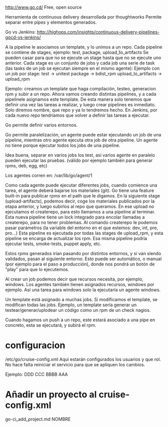 http://www.go.cd/
Free, open source

Herramienta de continuous delivery desarrollada por thoughtworks
Permite separar entre pipes y elementos generados.

Go vs Jenkins:
http://highops.com/insights/continuous-delivery-pipelines-gocd-vs-jenkins/


A la pipeline le asociamos un template, y lo unimos a un repo.
Cada pipeline se contiene de stages, ejemplo: test, package, upload_ẗo_artifacts
  Se pueden casar para que no se ejecute un stage hasta que no se ejecute uno anterior.
Cada stage es un conjunto de jobs y cada job una serie de task (las tasks de un job se ejecutan siempre en el mismo agente):
Ejemplo con un job por stage:
  test -> unitest
  package -> bdist_rpm
  upload_to_artifacts -> upload_rpm

Ejemplo: creamos un template que haga compilación, testeo, generacion rpm y subir a un repo.
Ahora vamos creando distintas pipelines, y a cada pipelinele asignamos este template.
De esta manera solo tenemos que definir una vez las tareas a realizar, y luego crear pipelines es inmediato. Solo diremos nombre, que repo y ya lo tendremos hecho.
En Jenkins, por cada nuevo repo tendríamos que volver a definir las tareas a ejecutar.

Go permite definir varios entornos.


Go permite paralelización, un agente puede estar ejecutando un job de una pipeline, mientras otro agente ejecuta otra job de otra pipeline.
Un agente no tiene porque ejecutar todos los jobs de una pipeline.

Idea buena, separar en varios jobs los test, así varios agente en paralelo pueden ejecutar las pruebas. (válido por ejemplo también para generar rpms, deb, egg, etc)

Los agentes corren en:
/var/lib/go/agent/1



Como cada agente puede ejecutar diferentes jobs, cuando comience una tarea, el agente deberá bajarse los materiales (git).
Go tiene una feature built-in para publicar rpms en el path que le digamos.
En la siguiente stage (upload-artifacts), podemos decir, coge los materiales publicados por la etapa anterior, y luego subirlos al repo que queramos.
En ese upload no ejecutamos el createrepo, para esto llamamos a una pipeline al terminar.
Esta nueva pipeline tiene un lock integrado para encolar llamadas a createrepo, para no tener problemas.
Al comando createrepo le podemos pasar parámetros (la variable del entorno en el que estemos: dev, int, pre, pro...)
Esta pipeline es ejecutada por todas las stages de upload_rpm, y esta pipeline se encarga de actualizar los rpm.
Esa misma pipeline podría ejecutar tests, smoke-tests, puppet apply, etc.

Estos rpms generados irían pasando por distintos entornos, y si van siendo validados, pasan al siguiente entorno.
Esto puede ser automático, o manual (por ejemplo para el paso a producción), donde nos pondrá un botón de "play" para que lo ejecutemos.



Al crear un job podemos decir que recursos necesita, por ejemplo, windows.
Los agentes también tienen asignados recursos, windows por ejemplo. Así una tarea para windows solo la ejecutaría un agente windows.



Un template está asignado a muchas jobs. Si modificamos el template, se modifican todas las jobs.
Ejemplo, un template sería generar un testear/generar/uplodear un código como un rpm de un check nagios.


Cuando hagamos un push a un repo, este estará asociado a una pipe en concreto, esta se ejecutará, y subirá el rpm.



# configuracion
/etc/go/cruise-config.xml
Aqui estarán configurados los usuarios y que rol.
No hace falta reiniciar el servicio para que se apliquen los cambios.

Ejemplo:
  <server artifactsdir="artifacts" purgeStart="1.0" purgeUpto="3.0" commandRepositoryLocation="default" serverId="xxxxxxxxxxxx">
    <security>
      <ldap uri=" ldap://server.ldap" searchFilter="(uid={0})">
        <bases>
          <base value="o=NOMBRE" />
        </bases>
      </ldap>
      <roles>
        <role name="user" />
        <role name="dev">
          <users>
            <user>DDD</user>
          </users>
        </role>
        <role name="guest">
          <users>
            <user>CCC</user>
        </role>
        <role name="admin">
          <users>
            <user>BBBB</user>
          </users>
        </role>
      </roles>
      <admins>
        <user>AAA</user>
      </admins>
    </security>
    <mailhost hostname="servidor.de.mail.com" port="25" tls="false" from="go@ci-server.com" admin="admin@admin.es" />
  </server>


# Añadir un proyecto al cruise-config.xml
go-ci_add_project.md NOMBRE
